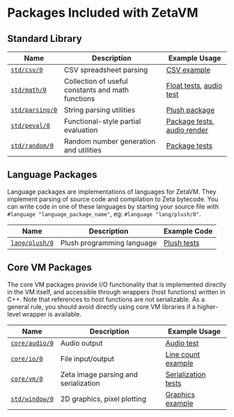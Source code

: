 Packages Included with ZetaVM
=============================

Standard Library
----------------

| Name  | Description | Example Usage |
| --- | --- | --- |
| [`std/csv/0`](/packages/std/csv/0/package)        | CSV spreadsheet parsing                            | [CSV example](/examples/csv_parsing.pls) |
| [`std/math/0`](/plush/math.pls)                   | Collection of useful constants and math functions  | [Float tests](/tests/plush/floats.pls), [audio test](/examples/audio_test.pls) |
| [`std/parsing/0`](/plush/parsing.pls)             | String parsing utilities                           | [Plush package](/plush/plush_pkg.pls) |
| [`std/peval/0`](/packages/std/peval/0/package)    | Functional-style partial evaluation                | [Package tests](/tests/plush/peval.pls), [audio render](/examples/audio_render.pls) |
| [`std/random/0`]()                                | Random number generation and utilities             | [Package tests](/tests/plush/random.pls) |

Language Packages
-----------------

Language packages are implementations of languages for ZetaVM. They implement parsing of source code and compilation
to Zeta bytecode. You can write code in one of these languages by starting your source file with `#language "language_package_name"`, eg: `#language "lang/plush/0"`.

| Name  | Description | Example Code |
| --- | --- | -- |
| [`lang/plush/0`](/plush/plush_pkg.pls) | Plush programming language | [Plush tests](/tests/plush) |


Core VM Packages
----------------

The core VM packages provide I/O functionality that is implemented directly in the VM itself, and accessible
through wrappers (host functions) written in C++. Note that references to host functions are not serializable.
As a general rule, you should avoid directly using core VM libraries if a higher-level wrapper is available.

| Name  | Description | Example Usage |
| --- | --- | --- |
| [`core/audio/0`](/vm/packages.cpp)  | Audio output                           | [Audio test](/examples/audio_test.pls) |
| [`core/io/0`](/vm/packages.cpp)     | File input/output                      | [Line count example](/examples/line_count.pls) |
| [`core/vm/0`](/vm/packages.cpp)     | Zeta image parsing and serialization   | [Serialization tests](/tests/plush/serialize.pls) |
| [`std/window/0`](/vm/packages.cpp)  | 2D graphics, pixel plotting            | [Graphics example](/examples/graphics.pls) |
